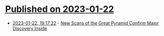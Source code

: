 # [Published on 2023-01-22](index.md)

* [2023-01-22, 19:17:22](https://news.ycombinator.com/item?id=34481222) - [New Scans of the Great Pyramid Confirm Major Discovery Inside](https://www.thearchaeologist.org/blog/new-scans-of-the-great-pyramid-confirm-major-discovery-inside)
